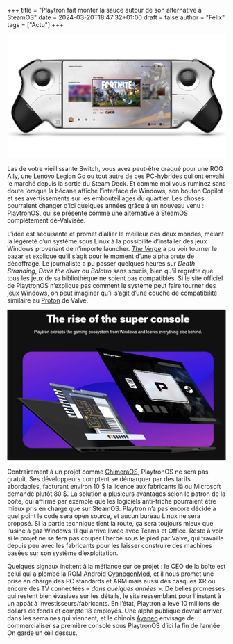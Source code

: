 +++
title = "Playtron fait monter la sauce autour de son alternative à SteamOS"
date = 2024-03-20T18:47:32+01:00
draft = false
author = "Félix"
tags = ["Actu"]
+++ 

![Un rendu 3D de Playtron sur une console imaginaire.](mockup.jpeg "Un rendu de Playtron sur une console portable imaginaire qui me file des crampes aux mains rien qu'en la regardant.")

Las de votre vieillissante Switch, vous avez peut-être craqué pour une ROG Ally, une Lenovo Legion Go ou tout autre de ces PC-hybrides qui ont envahi le marché depuis la sortie du Steam Deck. Et comme moi vous ruminez sans doute lorsque la bécane affiche l’interface de Windows, son bouton Copilot et ses avertissements sur les embouteillages du quartier. Les choses pourraient changer d’ici quelques années grâce à un nouveau venu : [PlaytronOS](https://www.playtron.one), qui se présente comme une alternative à SteamOS complètement dé-Valvisée.

L’idée est séduisante et promet d’allier le meilleur des deux mondes, mêlant la légèreté d’un système sous Linux à la possibilité d’installer des jeux Windows provenant de n’importe launcher. *[The Verge](https://www.theverge.com/24090470/playtron-gaming-os-linux-handhelds-exclusive)* a pu voir tourner le bazar et explique qu’il s’agit pour le moment d’une alpha brute de décoffrage. Le journaliste a pu passer quelques heures sur *Death Stranding*, *Dave the diver* ou *Balatro* sans soucis, bien qu’il regrette que tous les jeux de sa bibliothèque ne soient pas compatibles. Si le site officiel de PlaytronOS n’explique pas comment le système peut faire tourner des jeux Windows, on peut imaginer qu’il s’agit d’une couche de compatibilité similaire au [Proton](https://fr.wikipedia.org/wiki/Proton_(logiciel)) de Valve.

![Image promotionelle Playtron](playtron.png)

Contrairement à un projet comme [ChimeraOS](https://chimeraos.org), PlaytronOS ne sera pas gratuit. Ses développeurs comptent se démarquer par des tarifs abordables, facturant environ 10 $ la licence aux fabricants là ou Microsoft demande plutôt 80 $. La solution a plusieurs avantages selon le patron de la boîte, qui affirme par exemple que les logiciels anti-triche pourraient être mieux pris en charge que sur SteamOS. Playtron n’a pas encore décidé à quel point le code sera open source, et aucun bureau Linux ne sera proposé. Si la partie technique tient la route, ça sera toujours mieux que l’usine à gaz Windows 11 qui arrive livrée avec Teams et Office. Reste à voir si le projet ne se fera pas couper l’herbe sous le pied par Valve, qui travaille depuis peu avec les fabricants pour les laisser construire des machines basées sur son système d’exploitation.

Quelques signaux incitent à la méfiance sur ce projet : le CEO de la boîte est celui qui a plombé la ROM Android [CyanogenMod](https://fr.wikipedia.org/wiki/CyanogenMod), et il nous promet une prise en charge des PC standards et ARM mais aussi des casques XR ou encore des TV connectées « *dans quelques années* ». De belles promesses qui restent bien évasives sur les détails, le site ressemblant pour l'instant à un appât à investisseurs/fabricants. En l’état, Playtron a levé 10 millions de dollars de fonds et compte 18 employés. Une alpha publique devrait arriver dans les semaines qui viennent, et le chinois [Ayaneo](https://www.ayaneo.com) envisage de commercialiser sa première console sous PlaytronOS d’ici la fin de l’année. On garde un œil dessus.

